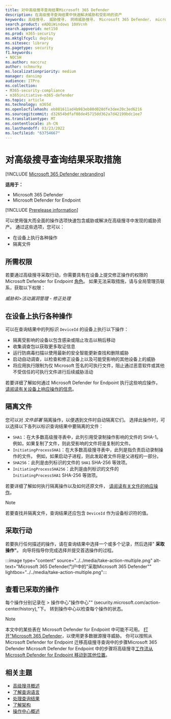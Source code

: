 ```yaml
---
title: 对中高级搜寻查询结果Microsoft 365 Defender
description: 在高级搜寻查询结果中快速解决威胁和受影响的资产
keywords: 高级搜寻， 威胁搜寻， 网络威胁搜寻， Microsoft 365 Defender， microsoft 365， m365， 搜索， 查询， 遥测， 采取行动
search.product: eADQiWindows 10XVcnh
search.appverid: met150
ms.prod: m365-security
ms.mktglfcycl: deploy
ms.sitesec: library
ms.pagetype: security
f1.keywords:
- NOCSH
ms.author: maccruz
author: schmurky
ms.localizationpriority: medium
manager: dansimp
audience: ITPro
ms.collection:
- M365-security-compliance
- m365initiative-m365-defender
ms.topic: article
ms.technology: m365d
ms.openlocfilehash: eb881611ad4b983eb80d028dfe3dee20c3ed6216
ms.sourcegitcommit: d32654bdfaf08de45715dd362a7d42199bdc1ee7
ms.translationtype: MT
ms.contentlocale: zh-CN
ms.lasthandoff: 03/23/2022
ms.locfileid: "63754667"
---
```

# <a name="take-action-on-advanced-hunting-query-results"></a>对高级搜寻查询结果采取措施

[!INCLUDE [Microsoft 365 Defender rebranding](../includes/microsoft-defender.md)]


**适用于：**
- Microsoft 365 Defender
- Microsoft Defender for Endpoint

[!INCLUDE [Prerelease information](../includes/prerelease.md)]

可以使用强大而全面的操作选项快速包含威胁或解决在高级搜寻[](advanced-hunting-overview.md)中发现的威胁资产。 通过这些选项，您可以：

- 在设备上执行各种操作
- 隔离文件

## <a name="required-permissions"></a>所需权限
若要通过高级搜寻采取行动，你需要具有在设备上提交修正操作的权限的 Microsoft Defender for Endpoint [角色](/windows/security/threat-protection/microsoft-defender-atp/user-roles#permission-options)。 如果无法采取措施，请与全局管理员联系，获取以下权限：

*威胁和>活动漏洞管理 - 修正处理*

## <a name="take-various-actions-on-devices"></a>在设备上执行各种操作
可以在查询结果中的列标识 `DeviceId` 的设备上执行以下操作：

- 隔离受影响的设备以包含感染或阻止攻击以稍后移动
- 收集调查包以获取更多取证信息
- 运行防病毒扫描以使用最新的安全智能更新查找和删除威胁
- 启动自动调查，以检查和修正设备上以及可能受影响的其他设备上的威胁
- 将应用执行限制为仅 Microsoft 签名的可执行文件，阻止通过恶意软件或其他不受信任的可执行文件进行后续威胁活动

若要详细了解如何通过 Microsoft Defender for Endpoint 执行这些响应操作， [请阅读有关设备上响应操作的信息](/windows/security/threat-protection/microsoft-defender-atp/respond-machine-alerts)。
   
## <a name="quarantine-files"></a>隔离文件
您可以对 *文件部署* 隔离操作，以便遇到文件时自动隔离它们。 选择此操作时，可以选择以下各列以标识查询结果中要隔离的文件：

- `SHA1`：在大多数高级搜寻表中，此列引用受录制操作影响的文件的 SHA-1。 例如，如果复制了文件，则此受影响的文件将是复制的文件。
- `InitiatingProcessSHA1`：在大多数高级搜寻表中，此列是指负责启动录制操作的文件。 例如，如果启动子进程，则此发起者文件将是父进程的一部分。 
- `SHA256`：此列是由列标识的文件的 `SHA1` SHA-256 等效项。
- `InitiatingProcessSHA256`：此列是由列标识的文件的 `InitiatingProcessSHA1` SHA-256 等效项。

若要详细了解如何执行隔离操作以及如何还原文件， [请阅读有关文件的响应操作](/windows/security/threat-protection/microsoft-defender-atp/respond-file-alerts)。

>[!NOTE]
>若要查找并隔离文件，查询结果还应包含 `DeviceId` 作为设备标识符的值。  

## <a name="take-action"></a>采取行动
若要执行任何描述的操作，请在查询结果中选择一个或多个记录，然后选择" **采取操作"**。 向导将指导你完成选择并提交首选操作的过程。

:::image type="content" source="../../media/take-action-multiple.png" alt-text="Microsoft 365 Defender门户中的&quot;采取Microsoft 365 Defender&quot;" lightbox="../../media/take-action-multiple.png":::

## <a name="review-actions-taken"></a>查看已采取的操作
每个操作分别记录在 > 操作中心"操作[](m365d-action-center.md)中心"" (security.microsoft.com/action-center/history[) ](https://security.microsoft.com/action-center/history)"下。 转到操作中心以检查每个操作的状态。
 
>[!NOTE]
>本文中的某些表在 Microsoft Defender for Endpoint 中可能不可用。 [打开"Microsoft 365 Defender](m365d-enable.md)，以使用更多数据源搜寻威胁。 你可以按照从 Microsoft Defender for Endpoint 迁移高级搜寻查询中的步骤Microsoft 365 Defender Microsoft Defender for Endpoint 中的步骤将高级搜寻[工作流从 Microsoft Defender for Endpoint 移动到其他位置](advanced-hunting-migrate-from-mde.md)。

## <a name="related-topics"></a>相关主题
- [高级搜寻概述](advanced-hunting-overview.md)
- [了解查询语言](advanced-hunting-query-language.md)
- [处理查询结果](advanced-hunting-query-results.md)
- [了解架构](advanced-hunting-schema-tables.md)
- [操作中心概述](m365d-action-center.md)
